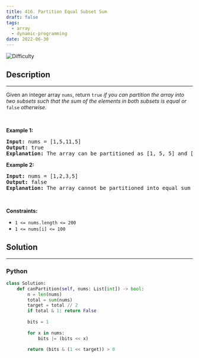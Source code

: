 ```yaml
---
title: 416. Partition Equal Subset Sum
draft: false
tags: 
  - array
  - dynamic-programming
date: 2022-06-30
---
```


![Difficulty](https://img.shields.io/badge/Difficulty-Medium-blue.svg)

## Description

---
<p>Given an integer array <code>nums</code>, return <code>true</code> <em>if you can partition the array into two subsets such that the sum of the elements in both subsets is equal or </em><code>false</code><em> otherwise</em>.</p>

<p>&nbsp;</p>
<p><strong class="example">Example 1:</strong></p>

<pre>
<strong>Input:</strong> nums = [1,5,11,5]
<strong>Output:</strong> true
<strong>Explanation:</strong> The array can be partitioned as [1, 5, 5] and [11].
</pre>

<p><strong class="example">Example 2:</strong></p>

<pre>
<strong>Input:</strong> nums = [1,2,3,5]
<strong>Output:</strong> false
<strong>Explanation:</strong> The array cannot be partitioned into equal sum subsets.
</pre>

<p>&nbsp;</p>
<p><strong>Constraints:</strong></p>

<ul>
	<li><code>1 &lt;= nums.length &lt;= 200</code></li>
	<li><code>1 &lt;= nums[i] &lt;= 100</code></li>
</ul>


## Solution

---
### Python
``` py title='partition-equal-subset-sum'
class Solution:
    def canPartition(self, nums: List[int]) -> bool:
        n = len(nums)
        total = sum(nums)
        target = total // 2
        if total & 1: return False
        
        bits = 1
        
        for x in nums:
            bits |= (bits << x)
        
        return (bits & (1 << target)) > 0

```

